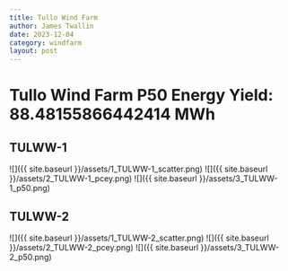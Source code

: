 ```yaml
---
title: Tullo Wind Farm
author: James Twallin
date: 2023-12-04
category: windfarm
layout: post
---
```

# Tullo Wind Farm P50 Energy Yield: 88.48155866442414 MWh

TULWW-1
-------------
![]({{ site.baseurl }}/assets/1_TULWW-1_scatter.png)
![]({{ site.baseurl }}/assets/2_TULWW-1_pcey.png)
![]({{ site.baseurl }}/assets/3_TULWW-1_p50.png)

TULWW-2
-------------
![]({{ site.baseurl }}/assets/1_TULWW-2_scatter.png)
![]({{ site.baseurl }}/assets/2_TULWW-2_pcey.png)
![]({{ site.baseurl }}/assets/3_TULWW-2_p50.png)

